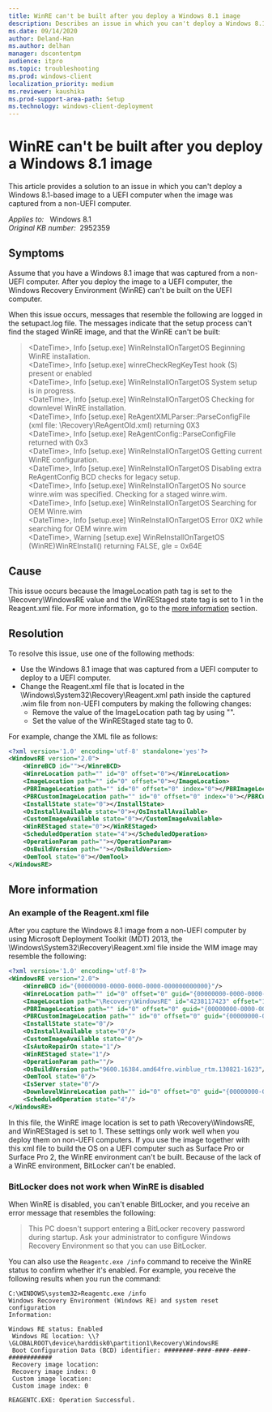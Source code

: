 ```yaml
---
title: WinRE can't be built after you deploy a Windows 8.1 image
description: Describes an issue in which you can't deploy a Windows 8.1-based image to a UEFI computer when the image was captured from a non-UEFI computer.
ms.date: 09/14/2020
author: Deland-Han
ms.author: delhan
manager: dscontentpm
audience: itpro
ms.topic: troubleshooting
ms.prod: windows-client
localization_priority: medium
ms.reviewer: kaushika
ms.prod-support-area-path: Setup
ms.technology: windows-client-deployment
---
```

# WinRE can't be built after you deploy a Windows 8.1 image

This article provides a solution to an issue in which you can't deploy a Windows 8.1-based image to a UEFI computer when the image was captured from a non-UEFI computer.

_Applies to:_ &nbsp; Windows 8.1  
_Original KB number:_ &nbsp;2952359

## Symptoms

Assume that you have a Windows 8.1 image that was captured from a non-UEFI computer. After you deploy the image to a UEFI computer, the Windows Recovery Environment (WinRE) can't be built on the UEFI computer.

When this issue occurs, messages that resemble the following are logged in the setupact.log file. The messages indicate that the setup process can't find the staged WinRE image, and that the WinRE can't be built:

> \<DateTime>, Info [setup.exe] WinReInstallOnTargetOS Beginning WinRE installation.  
\<DateTime>, Info [setup.exe] winreCheckRegKeyTest hook (S) present or enabled  
\<DateTime>, Info [setup.exe] WinReInstallOnTargetOS System setup is in progress.  
\<DateTime>, Info [setup.exe] WinReInstallOnTargetOS Checking for downlevel WinRE installation.  
\<DateTime>, Info [setup.exe] ReAgentXMLParser::ParseConfigFile (xml file: \\Recovery\\ReAgentOld.xml) returning 0X3  
\<DateTime>, Info [setup.exe] ReAgentConfig::ParseConfigFile returned with 0x3  
\<DateTime>, Info [setup.exe] WinReInstallOnTargetOS Getting current WinRE configuration.  
\<DateTime>, Info [setup.exe] WinReInstallOnTargetOS Disabling extra ReAgentConfig BCD checks for legacy setup.  
\<DateTime>, Info [setup.exe] WinReInstallOnTargetOS No source winre.wim was specified. Checking for a staged winre.wim.  
\<DateTime>, Info [setup.exe] WinReInstallOnTargetOS Searching for OEM Winre.wim  
\<DateTime>, Info [setup.exe] WinReInstallOnTargetOS Error 0X2 while searching for OEM winre.wim  
\<DateTime>, Warning [setup.exe] WinReInstallOnTargetOS (WinRE)WinREInstall() returning FALSE, gle = 0x64E  

## Cause

This issue occurs because the ImageLocation path tag is set to the \\Recovery\\WindowsRE value and the WinREStaged state tag is set to 1 in the Reagent.xml file. For more information, go to the [more information](#more-information) section.

## Resolution

To resolve this issue, use one of the following methods:

- Use the Windows 8.1 image that was captured from a UEFI computer to deploy to a UEFI computer.
- Change the Reagent.xml file that is located in the \\Windows\\System32\\Recovery\\Reagent.xml path inside the captured .wim file from non-UEFI computers by making the following changes:
  - Remove the value of the ImageLocation path tag by using "".
  - Set the value of the WinREStaged state tag to 0.

For example, change the XML file as follows:

```xml
<?xml version='1.0' encoding='utf-8' standalone='yes'?>
<WindowsRE version="2.0">
    <WinreBCD id=""></WinreBCD>
    <WinreLocation path="" id="0" offset="0"></WinreLocation>
    <ImageLocation path="" id="0" offset="0"></ImageLocation>
    <PBRImageLocation path="" id="0" offset="0" index="0"></PBRImageLocation>
    <PBRCustomImageLocation path="" id="0" offset="0" index="0"></PBRCustomImageLocation>
    <InstallState state="0"></InstallState>
    <OsInstallAvailable state="0"></OsInstallAvailable>
    <CustomImageAvailable state="0"></CustomImageAvailable>
    <WinREStaged state="0"></WinREStaged>
    <ScheduledOperation state="4"></ScheduledOperation>
    <OperationParam path=""></OperationParam>
    <OsBuildVersion path=""></OsBuildVersion>
    <OemTool state="0"></OemTool>
</WindowsRE>
```

## More information

### An example of the Reagent.xml file

After you capture the Windows 8.1 image from a non-UEFI computer by using Microsoft Deployment Toolkit (MDT) 2013, the \\Windows\\System32\\Recovery\\Reagent.xml file inside the WIM image may resemble the following:

```xml
<?xml version='1.0' encoding='utf-8'?>
<WindowsRE version="2.0">
    <WinreBCD id="{00000000-0000-0000-0000-000000000000}"/>
    <WinreLocation path="" id="0" offset="0" guid="{00000000-0000-0000-0000-000000000000}"/>
    <ImageLocation path="\Recovery\WindowsRE" id="4238117423" offset="1048576" guid="{00000000-0000-0000-0000-000000000000}"/>
    <PBRImageLocation path="" id="0" offset="0" guid="{00000000-0000-0000-0000-000000000000}" index="0"/>
    <PBRCustomImageLocation path="" id="0" offset="0" guid="{00000000-0000-0000-0000-000000000000}" index="0"/>
    <InstallState state="0"/>
    <OsInstallAvailable state="0"/>
    <CustomImageAvailable state="0"/>
    <IsAutoRepairOn state="1"/>
    <WinREStaged state="1"/>
    <OperationParam path=""/>
    <OsBuildVersion path="9600.16384.amd64fre.winblue_rtm.130821-1623"/>
    <OemTool state="0"/>
    <IsServer state="0"/>
    <DownlevelWinreLocation path="" id="0" offset="0" guid="{00000000-0000-0000-0000-000000000000}"/>
    <ScheduledOperation state="4"/>
</WindowsRE>
```

In this file, the WinRE image location is set to path \\Recovery\\WindowsRE, and WinREStaged is set to 1. These settings only work well when you deploy them on non-UEFI computers. If you use the image together with this xml file to build the OS on a UEFI computer such as Surface Pro or Surface Pro 2, the WinRE environment can't be built. Because of the lack of a WinRE environment, BitLocker can't be enabled.

### BitLocker does not work when WinRE is disabled

When WinRE is disabled, you can't enable BitLocker, and you receive an error message that resembles the following:

> This PC doesn't support entering a BitLocker recovery password during startup. Ask your administrator to configure Windows Recovery Environment so that you can use BitLocker.

You can also use the `Reagentc.exe /info` command to receive the WinRE status to confirm whether it's enabled. For example, you receive the following results when you run the command:

```console
C:\WINDOWS\system32>Reagentc.exe /info
Windows Recovery Environment (Windows RE) and system reset configuration
Information:

Windows RE status: Enabled
 Windows RE location: \\?\GLOBALROOT\device\harddisk0\partition1\Recovery\WindowsRE
 Boot Configuration Data (BCD) identifier: ########-####-####-####-############
 Recovery image location:
 Recovery image index: 0
 Custom image location:
 Custom image index: 0

REAGENTC.EXE: Operation Successful.
```
